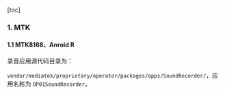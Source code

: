 [toc]

### 1. MTK

#### 1.1 MTK8168、Anroid R

录音应用源代码目录为：

`vendor/mediatek/proprietary/operator/packages/apps/SoundRecorder/`，应用名称为 `OP01SoundRecorder`。